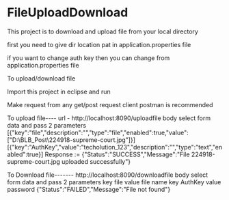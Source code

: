 # FileUploadDownload

This project is to download and upload file from your local directory

first you need to give dir location pat in application.properties file

if you want to change auth key then you can change from application.properties file

To upload/download file 

Import this project in eclipse and run

Make request from any get/post request client postman is recommended

To upload file----
url - http://localhost:8090/uploadfile
body select form data and pass 2 parameters
 [{"key":"file","description":"","type":"file","enabled":true,"value":["D:\\BLB_Post\\224918-supreme-court.jpg"]}]
 [{"key":"AuthKey","value":"techolution_123","description":"","type":"text","enabled":true}]
 Response := {"Status":"SUCCESS","Message":"File 224918-supreme-court.jpg uploaded successfully"}
 
 To Download file-------
 http://localhost:8090/downloadfile
 body select form data and pass 2 parameters
 key file value file name 
 key AuthKey value password 
 {"Status":"FAILED","Message":"File not found"}

